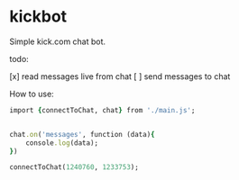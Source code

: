 # kickbot
Simple kick.com chat bot.

todo:

[x] read messages live from chat
[ ] send messages to chat

How to use:

```rb
import {connectToChat, chat} from './main.js';


chat.on('messages', function (data){
    console.log(data);
})

connectToChat(1240760, 1233753);
```